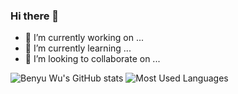 ### Hi there 👋

- 🔭 I’m currently working on ...
- 🌱 I’m currently learning ...
- 👯 I’m looking to collaborate on ...

![Benyu Wu's GitHub stats](https://github-readme-stats.vercel.app/api?username=Marigoldwu) ![Most Used Languages](https://github-readme-stats.vercel.app/api/top-langs/?username=Marigoldwu)